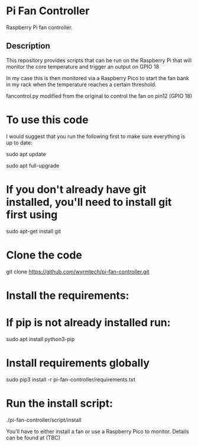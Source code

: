 # Pi Fan Controller

Raspberry Pi fan controller.

## Description

This repository provides scripts that can be run on the Raspberry Pi that will
monitor the core temperature and trigger an output on GPIO 18

In my case this is then monitored via a Raspberry Pico to start the fan bank in my rack when the temperature reaches
a certain threshold.

fancontrol.py modified from the original to control the fan on pin12 (GPIO 18)

# To use this code

I would suggest that you run the following first to make sure everything is up to date:

sudo apt update

sudo apt full-upgrade

# If you don't already have git installed, you'll need to install git first using 

sudo apt-get install git

# Clone the code

git clone https://github.com/wyrmtech/pi-fan-controller.git

# Install the requirements:

# If pip is not already installed run:
sudo apt install python3-pip

# Install requirements globally
sudo pip3 install -r pi-fan-controller/requirements.txt

# Run the install script:

./pi-fan-controller/script/install

You'll have to either install a fan or use a Raspberry Pico to monitor.
Details can be found at (TBC)
